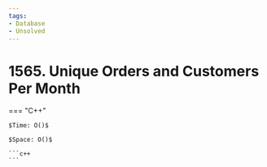 ```yaml
---
tags:
- Database
- Unsolved
---
```



# 1565. Unique Orders and Customers Per Month

=== "C++"

    $Time: O()$

    $Space: O()$

    ```c++
    ```